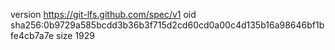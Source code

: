 version https://git-lfs.github.com/spec/v1
oid sha256:0b9729a585bcdd3b36b3f715d2cd60cd0a00c4d135b16a98646bf1bfe4cb7a7e
size 1929

